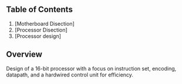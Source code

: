 ## Table of Contents

1. [Motherboard Disection]
2. [Processor Disection]
3. [Processor design]

## Overview
Design of a 16-bit processor with a focus on instruction set, encoding, datapath, and a hardwired control unit for efficiency.
